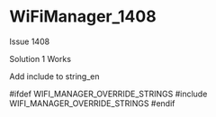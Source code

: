 # WiFiManager_1408
Issue 1408

Solution 1
Works 

Add include to string_en

#ifdef WIFI_MANAGER_OVERRIDE_STRINGS
    #include WIFI_MANAGER_OVERRIDE_STRINGS
#endif

